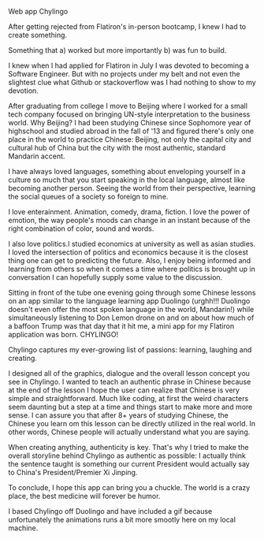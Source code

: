 Web app Chylingo

After getting rejected from Flatiron's in-person bootcamp, I knew I had to create something. 

Something that a) worked but more importantly b) was fun to build.

I knew when I had applied for Flatiron in July I was devoted to becoming a Software Engineer. 
But with no projects under my belt and not even the slightest clue what Github or stackoverflow was 
I had nothing to show to my devotion.

After graduating from college I move to Beijing where I worked for a small tech company focused on bringing 
UN-style interpretation to the business world. Why Beijing? I had been studying Chinese since Sophomore year of highschool 
and studied abroad in the fall of '13 and figured there's only one place in the world to practice Chinese: Beijing, not only
the capital city and cultural hub of China but the city with the most authentic, standard Mandarin accent. 

I have always loved languages, something about enveloping yourself in a culture so much that you start speaking in the local
language, almost like becoming another person. Seeing the world from their perspective, learning the social queues of a
society so foreign to mine.

I love enterainment. Animation, comedy, drama, fiction. I love the power of emotion, the way people's moods can change in an
instant because of the right combination of color, sound and words.

I also love politics.I studied economics at university as well as asian studies. I loved the intersection of politics and 
economics because it is the closest thing one can get to predicting the future. Also, I enjoy being informed and learning from
others so when it comes a time where politics is brought up in conversation I can hopefully supply some value to the discussion.

Sitting in front of the tube one evening going through some Chinese lessons on an app similar to the language learning app
Duolingo (urghh!!! Duolingo doesn't even offer the most spoken language in the world, Mandarin!) while simultaneously listening
to Don Lemon drone on and on about how much of a baffoon Trump was that day that it hit me, a mini app for my Flatiron 
application was born. CHYLINGO!

Chylingo captures my ever-growing list of passions: learning, laughing and creating.

I designed all of the graphics, dialogue and the overall lesson concept you see in Chylingo. I wanted to teach an authentic phrase
in Chinese because at the end of the lesson I hope the user can realize that Chinese is very simple and straightforward.
Much like coding, at first the weird characters seem daunting but a step at a time and things start to make more and 
more sense. I can assure you that after 8+ years of studying Chinese, the Chinese you learn om this lesson can be 
directly utilized in the real world. In other words, Chinese people will actually understand what you are saying. 

When creating anything, authenticity is key. That's why I tried to make the overall storyline behind Chylingo as authentic as possible:
I actually think the sentence taught is something our current President would actually say to China's President/Premier
Xi Jinping.

To conclude, I hope this app can bring you a chuckle. The world is a crazy place, the best medicine will forever be humor.

I based Chylingo off Duolingo and have included a gif because unfortunately the animations runs a bit more smootly here on my local machine. 
